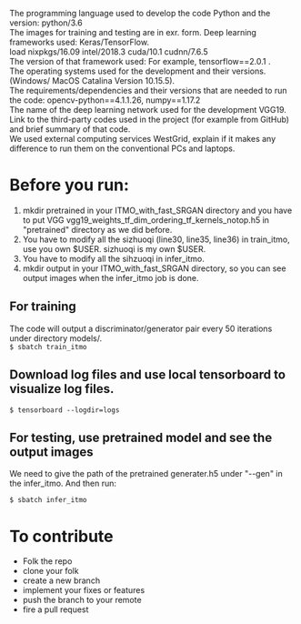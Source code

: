 The programming language used to develop the code Python and the version: python/3.6 <br />
The images for training and testing are in exr. form.
Deep learning frameworks used: Keras/TensorFlow. <br />
load nixpkgs/16.09  intel/2018.3  cuda/10.1 cudnn/7.6.5 <br />
The version of that framework used: For example, tensorflow==2.0.1 . <br />
The operating systems used for the development and their versions.(Windows/ MacOS Catalina Version 10.15.5). <br />
The requirements/dependencies and their versions that are needed to run the code: opencv-python==4.1.1.26, numpy==1.17.2 <br />
The name of the deep learning network used for the development VGG19. <br />
Link to the third-party codes used in the project (for example from GitHub) and brief summary of that code. <br />
We used external computing services WestGrid, explain if it makes any difference to run them on the conventional PCs and laptops. <br />


# Before you run:

1. mkdir pretrained in your ITMO_with_fast_SRGAN directory and you have to put VGG vgg19_weights_tf_dim_ordering_tf_kernels_notop.h5 in "pretrained" directory as we did before.
2. You have to modify all the sizhuoqi (line30, line35, line36) in train_itmo, use you own $USER. sizhuoqi is my own $USER.
3. You have to modify all the sihzuoqi in infer_itmo.
4. mkdir output in your ITMO_with_fast_SRGAN directory, so you can see output images when the infer_itmo job is done.


## For training
The code will output a discriminator/generator pair every 50 iterations under directory models/. <br />
`$ sbatch train_itmo`

## Download log files and use local tensorboard to visualize log files.
`$ tensorboard --logdir=logs`

## For testing, use pretrained model and see the output images
We need to give the path of the pretrained generater.h5 under "--gen" in the infer_itmo. And then run: <br />

`$ sbatch infer_itmo`



# To contribute 
- Folk the repo
- clone your folk
- create a new branch
- implement your fixes or features
- push the branch to your remote
- fire a pull request
